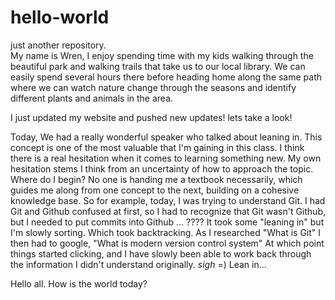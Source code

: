 # hello-world
just another repository.  
My name is Wren, I enjoy spending time with my kids walking through the beautiful park and walking trails that take us to our local library.  We can easily spend several hours there before heading home along the same path where we can watch nature change through the seasons and identify different plants and animals in the area.

I just updated my website and pushed new updates!  lets take a look!


Today, We had a really wonderful speaker who talked about leaning in.  This concept is one of the most valuable that I'm gaining in this class.  I think there is a real hesitation when it comes to learning something new. My own hesitation stems I think from an uncertainty of how to approach the topic.  Where do I begin?  No one is handing me a textbook necessarily, which guides me along from one concept to the next, building on a cohesive knowledge base.  So for example, today, I was trying to understand Git.  I had Git and Github confused at first, so I had to recognize that Git wasn't Github, but I needed to put commits into Github  ... ????  It took some "leaning in" but I'm slowly sorting.  Which took backtracking.  As I researched "What is Git"  I then had to google, "What is modern version control system"  At which point things started clicking, and I have slowly been able to work back through the information I didn't understand originally.  *sigh*  =)  Lean in...

Hello all.  How is the world today?
